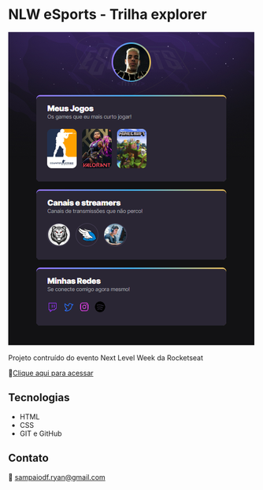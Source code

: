 # NLW eSports - Trilha explorer

![preview](/.github/preview.png)

Projeto contruído do evento Next Level Week da Rocketseat


🔗[Clique aqui para acessar](https://rdoloso.github.io/NLW-eSports-explorer)

## Tecnologias

- HTML
- CSS
- GIT e GitHub

## Contato

 📧 sampaiodf.ryan@gmail.com
